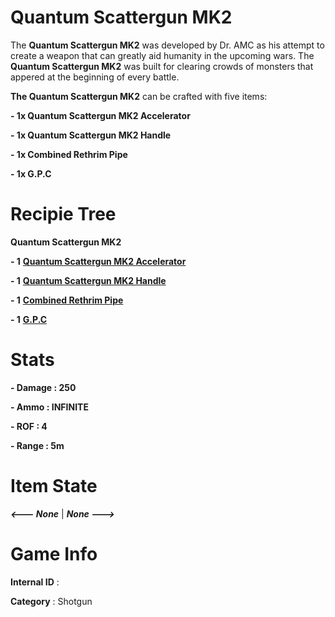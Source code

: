 # Quantum Scattergun MK2

The **Quantum Scattergun MK2** was developed by Dr. AMC as his attempt to create a weapon that can greatly aid humanity in the upcoming wars. The **Quantum Scattergun MK2** was built for clearing crowds of monsters that appered at the beginning of every battle.

**The Quantum Scattergun MK2** can be crafted with five items: 

**- 1x Quantum Scattergun MK2 Accelerator**

**- 1x Quantum Scattergun MK2 Handle**

**- 1x Combined Rethrim Pipe**

**- 1x G.P.C**

# Recipie Tree

**Quantum Scattergun MK2**

**- 1** [**Quantum Scattergun MK2 Accelerator**](https://github.com/AlphaMC0/Lone-Martian/blob/main/Weapon%20Components/Quantum%20Scattergun%20MK2%20Accelerator.md)

**- 1** [**Quantum Scattergun MK2 Handle**](https://github.com/AlphaMC0/Lone-Martian/blob/main/Weapon%20Components/Quantum%20Scattergun%20MK2%20Handle.md)

**- 1** [**Combined Rethrim Pipe**](https://github.com/AlphaMC0/Lone-Martian/blob/main/Pipes/Combined%20Rethrim%20Pipe.md)

**- 1** [**G.P.C**](https://github.com/AlphaMC0/Lone-Martian/blob/main/Weapon%20Components/Gun%20Power%20Core%20(G.P.C).md)

# Stats

**- Damage : 250**

**- Ammo : INFINITE**

**- ROF : 4**

**- Range : 5m**

# Item State

***<--- None*** | ***None --->***

# Game Info

**Internal ID** : 

**Category** : Shotgun
